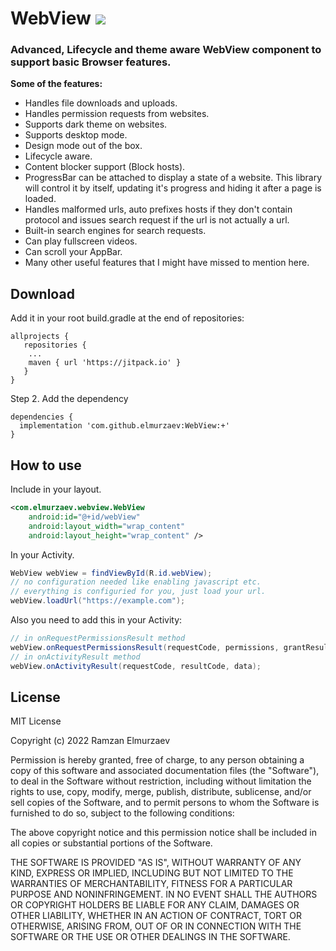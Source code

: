 # WebView [![](https://jitpack.io/v/elmurzaev/WebView.svg)](https://jitpack.io/#elmurzaev/WebView)
### Advanced, Lifecycle and theme aware WebView component to support basic Browser features. 

**Some of the features:**
- Handles file downloads and uploads.
- Handles permission requests from websites.
- Supports dark theme on websites.
- Supports desktop mode.
- Design mode out of the box.
- Lifecycle aware.
- Content blocker support (Block hosts).
- ProgressBar can be attached to display a state of a website. This library will control 
it by itself, updating it's progress and hiding it after a page is loaded.
- Handles malformed urls, auto prefixes hosts if they don't contain protocol and issues search 
request if the url is not actually a url.
- Built-in search engines for search requests.
- Can play fullscreen videos.
- Can scroll your AppBar.
- Many other useful features that I might have missed to mention here.

## Download

Add it in your root build.gradle at the end of repositories:

```Gradle
allprojects {
   repositories {
    ...
    maven { url 'https://jitpack.io' }
   }
}
```
Step 2. Add the dependency
```Gradle
dependencies {
  implementation 'com.github.elmurzaev:WebView:+'
}
```

## How to use

Include in your layout.
```xml
<com.elmurzaev.webview.WebView 
    android:id="@+id/webView"
    android:layout_width="wrap_content"
    android:layout_height="wrap_content" />
```
In your Activity.
```java
WebView webView = findViewById(R.id.webView);
// no configuration needed like enabling javascript etc.
// everything is configuried for you, just load your url.
webView.loadUrl("https://example.com");
```
Also you need to add this in your Activity:
```java
// in onRequestPermissionsResult method
webView.onRequestPermissionsResult(requestCode, permissions, grantResults);
// in onActivityResult method
webView.onActivityResult(requestCode, resultCode, data);
```

## License
MIT License

Copyright (c) 2022 Ramzan Elmurzaev

Permission is hereby granted, free of charge, to any person obtaining a copy
of this software and associated documentation files (the "Software"), to deal
in the Software without restriction, including without limitation the rights
to use, copy, modify, merge, publish, distribute, sublicense, and/or sell
copies of the Software, and to permit persons to whom the Software is
furnished to do so, subject to the following conditions:

The above copyright notice and this permission notice shall be included in all
copies or substantial portions of the Software.

THE SOFTWARE IS PROVIDED "AS IS", WITHOUT WARRANTY OF ANY KIND, EXPRESS OR
IMPLIED, INCLUDING BUT NOT LIMITED TO THE WARRANTIES OF MERCHANTABILITY,
FITNESS FOR A PARTICULAR PURPOSE AND NONINFRINGEMENT. IN NO EVENT SHALL THE
AUTHORS OR COPYRIGHT HOLDERS BE LIABLE FOR ANY CLAIM, DAMAGES OR OTHER
LIABILITY, WHETHER IN AN ACTION OF CONTRACT, TORT OR OTHERWISE, ARISING FROM,
OUT OF OR IN CONNECTION WITH THE SOFTWARE OR THE USE OR OTHER DEALINGS IN THE
SOFTWARE.
